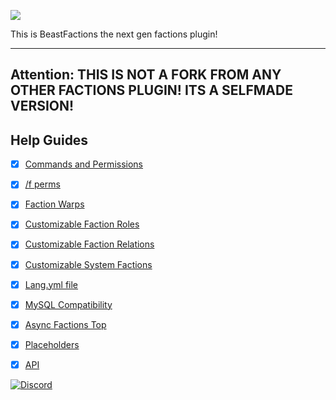 ![](https://imgur.com/Tb91SCx.png)

This is BeastFactions the next gen factions plugin!

***

## Attention: THIS IS NOT A FORK FROM ANY OTHER FACTIONS PLUGIN! ITS A SELFMADE VERSION!

## Help Guides
- [x] [Commands and Permissions](https://github.com/daniel097541/BeastFactionsWiki/wiki/Commands-and-Permissions)
- [x] [/f perms](https://github.com/daniel097541/BeastFactionsWiki/wiki/Faction-permissions)
- [x] [Faction Warps](https://github.com/daniel097541/BeastFactionsWiki/wiki/Faction-warps)
- [x] [Customizable Faction Roles](https://github.com/daniel097541/BeastFactionsWiki/wiki/Customizable-roles)
- [x] [Customizable Faction Relations](https://github.com/daniel097541/BeastFactionsWiki/wiki/Factions-Relations)
- [x] [Customizable System Factions](https://github.com/daniel097541/BeastFactionsWiki/wiki/System-Factions)
- [x] [Lang.yml file](https://github.com/daniel097541/BeastFactionsWiki/wiki/Lang.yml)
- [x] [MySQL Compatibility](https://github.com/daniel097541/BeastFactionsWiki/wiki/MySQL)
- [x] [Async Factions Top](https://github.com/daniel097541/BeastFactionsWiki/wiki/Async-Factions-Top)
- [x] [Placeholders](https://github.com/daniel097541/BeastFactionsWiki/wiki/Placeholders)
- [x] [API](https://github.com/daniel097541/BeastFactionsWiki/wiki/API)


[![Discord](https://imgur.com/MFRRBn4.png)](https://discord.gg/ST3Vq6S)
